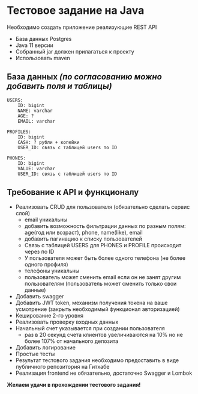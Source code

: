 
# Тестовое задание на Java

Необходимо создать приложение реализующие REST API

- База данных Postgres 
- Java 11 версии
- Собранный jar должен прилагаться к проекту
- Использовать maven

## База данных *(по согласованию можно добавить поля и таблицы)*

    USERS:
        ID: bigint
        NAME: varchar
        AGE: ?
        EMAIL: varchar
    
    PROFILES:
        ID: bigint
        CASH: ? рубли + копейки
        USER_ID: связь с таблицей users по ID
    
    PHONES:
        ID: bigint
        VALUE: varchar
        USER_ID: связь с таблицей users по ID

## Требование к API и функционалу

- Реализовать CRUD для пользователя (обязательно сделать сервис слой)
  - email уникальны
  - добавить возможность фильтрации данных по разным полям: age(год или возраст), phone, name(like), email
  - добавить пагинацию к списку пользователей
  - Связь с таблицей USERS для PHONES и PROFILE  происходит через по ID
  - У пользователя может быть более одного телефона (не более одного профиля)
  - телефоны уникальны
  - пользователь может сменить email если он не занят другим пользователям (пользователь может сменить только свои данные)
- Добавить swagger
- Добавить JWT token, механизм получения токена на ваше усмотрение (закрыть необходимый функционал авторизацией)
- Кеширование 2-го уровня
- Реализовать проверку входных данных
- Начальный счет указывается при создании пользователя
  - раз в 20 секунд счета клиентов увеличиваются на 10% но не более 107% от начального депозита
- Добавить логирование
- Простые тесты
- Результат тестового задания необходимо предоставить в виде публичного репозитория на Гитхабе
- Реализация frontend не обязательно, достаточно Swagger и Lombok

__Желаем удачи в прохождении тестового задания!__
